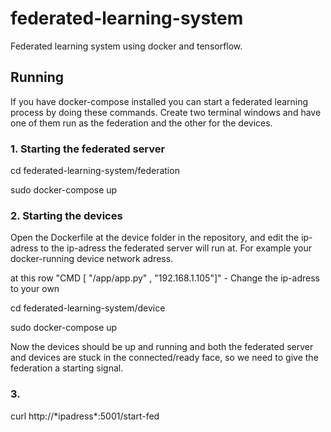 # federated-learning-system
Federated learning system using docker and tensorflow.


## Running
If you have docker-compose installed you can start a federated learning process by doing these commands.
Create two terminal windows and have one of them run as the federation and the other for the devices.

### 1. Starting the federated server
cd federated-learning-system/federation

sudo docker-compose up

### 2. Starting the devices
Open the Dockerfile at the device folder in the repository, and edit the ip-adress to the ip-adress the federated server will run at. For example your docker-running device network adress.


at this row "CMD [ "/app/app.py" , "192.168.1.105"]" - Change the ip-adress to your own


cd federated-learning-system/device

sudo docker-compose up

Now the devices should be up and running and both the federated server and devices are stuck in the connected/ready face, so we need to give the federation a starting signal.

### 3.
curl http://\*ipadress\*:5001/start-fed
